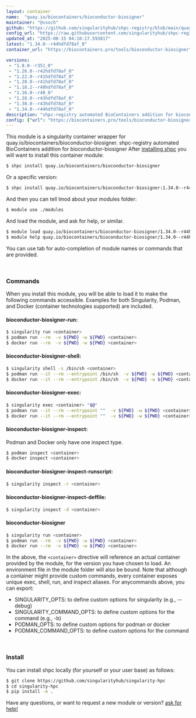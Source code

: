 ```yaml
---
layout: container
name:  "quay.io/biocontainers/bioconductor-biosigner"
maintainer: "@vsoch"
github: "https://github.com/singularityhub/shpc-registry/blob/main/quay.io/biocontainers/bioconductor-biosigner/container.yaml"
config_url: "https://raw.githubusercontent.com/singularityhub/shpc-registry/main/quay.io/biocontainers/bioconductor-biosigner/container.yaml"
updated_at: "2025-08-15 04:10:17.593017"
latest: "1.34.0--r44hdfd78af_0"
container_url: "https://biocontainers.pro/tools/bioconductor-biosigner"

versions:
 - "1.8.0--r351_0"
 - "1.26.0--r42hdfd78af_0"
 - "1.22.0--r41hdfd78af_0"
 - "1.20.0--r41hdfd78af_0"
 - "1.18.2--r40hdfd78af_0"
 - "1.16.0--r40_0"
 - "1.28.0--r43hdfd78af_0"
 - "1.30.0--r43hdfd78af_0"
 - "1.34.0--r44hdfd78af_0"
description: "shpc-registry automated BioContainers addition for bioconductor-biosigner"
config: {"url": "https://biocontainers.pro/tools/bioconductor-biosigner", "maintainer": "@vsoch", "description": "shpc-registry automated BioContainers addition for bioconductor-biosigner", "latest": {"1.34.0--r44hdfd78af_0": "sha256:6981cc825d475d2f1c6a714cfa09539e88eb23a18f369279c5c6697d3b51b403"}, "tags": {"1.8.0--r351_0": "sha256:8ae7c24dce6623a452b307c7cba5515a554b241c87b2a470c226522295feaa51", "1.26.0--r42hdfd78af_0": "sha256:34789586eb17b1f4ab03c745c601493f8cb55bbae5802884b0f605b984ed4d17", "1.22.0--r41hdfd78af_0": "sha256:40eaa33d9d7d6a41f3f6c6fedc42d13f2809ad7314ac00307d3732f7c7c70ff0", "1.20.0--r41hdfd78af_0": "sha256:82eaa6d3ffc1802b00db3b8ab2d0357c41a783708cd1dde583b02ce12aa50b5a", "1.18.2--r40hdfd78af_0": "sha256:60574566c159916f6db0b1a5047ef48fa04e604ff99966534b26083629ab177a", "1.16.0--r40_0": "sha256:dc978028b01657fd249a13b1f8058307710b9bab27c8191daa553ff344961f21", "1.28.0--r43hdfd78af_0": "sha256:31e06f7bfa715727354d9ebec26ff83f5aadf3ecdd474064ea6bbf660bc7e323", "1.30.0--r43hdfd78af_0": "sha256:16a01d35176f8c8638a7f8e58d67952694e30325ed53919d1e6b83923bee7606", "1.34.0--r44hdfd78af_0": "sha256:6981cc825d475d2f1c6a714cfa09539e88eb23a18f369279c5c6697d3b51b403"}, "docker": "quay.io/biocontainers/bioconductor-biosigner"}
---
```


This module is a singularity container wrapper for quay.io/biocontainers/bioconductor-biosigner.
shpc-registry automated BioContainers addition for bioconductor-biosigner
After [installing shpc](#install) you will want to install this container module:


```bash
$ shpc install quay.io/biocontainers/bioconductor-biosigner
```

Or a specific version:

```bash
$ shpc install quay.io/biocontainers/bioconductor-biosigner:1.34.0--r44hdfd78af_0
```

And then you can tell lmod about your modules folder:

```bash
$ module use ./modules
```

And load the module, and ask for help, or similar.

```bash
$ module load quay.io/biocontainers/bioconductor-biosigner/1.34.0--r44hdfd78af_0
$ module help quay.io/biocontainers/bioconductor-biosigner/1.34.0--r44hdfd78af_0
```

You can use tab for auto-completion of module names or commands that are provided.

<br>

### Commands

When you install this module, you will be able to load it to make the following commands accessible.
Examples for both Singularity, Podman, and Docker (container technologies supported) are included.

#### bioconductor-biosigner-run:

```bash
$ singularity run <container>
$ podman run --rm  -v ${PWD} -w ${PWD} <container>
$ docker run --rm  -v ${PWD} -w ${PWD} <container>
```

#### bioconductor-biosigner-shell:

```bash
$ singularity shell -s /bin/sh <container>
$ podman run --it --rm --entrypoint /bin/sh  -v ${PWD} -w ${PWD} <container>
$ docker run --it --rm --entrypoint /bin/sh  -v ${PWD} -w ${PWD} <container>
```

#### bioconductor-biosigner-exec:

```bash
$ singularity exec <container> "$@"
$ podman run --it --rm --entrypoint ""  -v ${PWD} -w ${PWD} <container> "$@"
$ docker run --it --rm --entrypoint ""  -v ${PWD} -w ${PWD} <container> "$@"
```

#### bioconductor-biosigner-inspect:

Podman and Docker only have one inspect type.

```bash
$ podman inspect <container>
$ docker inspect <container>
```

#### bioconductor-biosigner-inspect-runscript:

```bash
$ singularity inspect -r <container>
```

#### bioconductor-biosigner-inspect-deffile:

```bash
$ singularity inspect -d <container>
```



#### bioconductor-biosigner

```bash
$ singularity run <container>
$ podman run --rm  -v ${PWD} -w ${PWD} <container>
$ docker run --rm  -v ${PWD} -w ${PWD} <container>
```


In the above, the `<container>` directive will reference an actual container provided
by the module, for the version you have chosen to load. An environment file in the
module folder will also be bound. Note that although a container
might provide custom commands, every container exposes unique exec, shell, run, and
inspect aliases. For anycommands above, you can export:

 - SINGULARITY_OPTS: to define custom options for singularity (e.g., --debug)
 - SINGULARITY_COMMAND_OPTS: to define custom options for the command (e.g., -b)
 - PODMAN_OPTS: to define custom options for podman or docker
 - PODMAN_COMMAND_OPTS: to define custom options for the command

<br>

### Install

You can install shpc locally (for yourself or your user base) as follows:

```bash
$ git clone https://github.com/singularityhub/singularity-hpc
$ cd singularity-hpc
$ pip install -e .
```

Have any questions, or want to request a new module or version? [ask for help!](https://github.com/singularityhub/singularity-hpc/issues)
